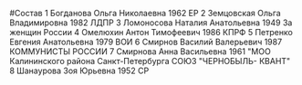 #Состав
1 Богданова Ольга Николаевна 1962 ЕР
2 Земцовская Ольга Владимировна 1982 ЛДПР
3 Ломоносова Наталия Анатольевна 1949 За женщин России
4 Омелюхин Антон Тимофеевич 1986 КПРФ
5 Петренко Евгения Анатольевна 1979 ВОИ
6 Смирнов Василий Валерьевич 1987 КОММУНИСТЫ РОССИИ
7 Смирнова Анна Васильевна 1961 \"МОО Калининского района Санкт-Петербурга СОЮЗ \"ЧЕРНОБЫЛЬ- КВАНТ\"
8 Шанаурова Зоя Юрьевна 1952 СР

